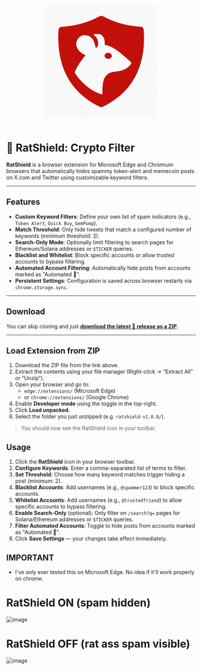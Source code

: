 
<div align="center" style="padding-bottom: 20px;">
  <img src="icon.png" alt="RatShield Logo" width="300" height="300">
</div>

# 🐀 RatShield: Crypto Filter

**RatShield** is a browser extension for Microsoft Edge and Chromium browsers that automatically hides spammy token-alert and memecoin posts on X.com and Twitter using customizable keyword filters.

---

## Features

- **Custom Keyword Filters**: Define your own list of spam indicators (e.g., `Token Alert`, `Quick Buy`, `GemPump`).
- **Match Threshold**: Only hide tweets that match a configured number of keywords (minimum threshold: 2).
- **Search-Only Mode**: Optionally limit filtering to search pages for Ethereum/Solana addresses or `$TICKER` queries.
- **Blacklist and Whitelist**: Block specific accounts or allow trusted accounts to bypass filtering.
- **Automated Account Filtering**: Automatically hide posts from accounts marked as "Automated 🤖".
- **Persistent Settings**: Configuration is saved across browser restarts via `chrome.storage.sync`.

---

## Download

You can skip cloning and just [**download the latest 🐀 release as a ZIP**](https://github.com/SwineFluFlew/RatShield/releases/latest).

---

## Load Extension from ZIP

1. Download the ZIP file from the link above.
2. Extract the contents using your file manager (Right-click → “Extract All” or “Unzip”).
3. Open your browser and go to:
   - `edge://extensions/` (Microsoft Edge)
   - or `chrome://extensions/` (Google Chrome)
4. Enable **Developer mode** using the toggle in the top-right.
5. Click **Load unpacked**.
6. Select the folder you just unzipped (e.g. `ratshield-v1.0.0/`).

> You should now see the RatShield icon in your toolbar.

## Usage

1. Click the **RatShield** icon in your browser toolbar.
2. **Configure Keywords**: Enter a comma-separated list of terms to filter.
3. **Set Threshold**: Choose how many keyword matches trigger hiding a post (minimum: 2).
4. **Blacklist Accounts**: Add usernames (e.g., `@spammer123`) to block specific accounts.
5. **Whitelist Accounts**: Add usernames (e.g., `@trustedfriend`) to allow specific accounts to bypass filtering.
6. **Enable Search-Only** (optional): Only filter on `/search?q=` pages for Solana/Ethereum addresses or `$TICKER` queries.
7. **Filter Automated Accounts**: Toggle to hide posts from accounts marked as "Automated 🤖".
8. Click **Save Settings** — your changes take effect immediately.

## IMPORTANT

- I've only ever tested this on Microsoft Edge. No idea if it'll work properly on chrome.

# RatShield ON (spam hidden)
![image](https://github.com/user-attachments/assets/e9d29a0e-6b90-4e0d-8a45-c0c59be88819)

# RatShield OFF (rat ass spam visible)
![image](https://github.com/user-attachments/assets/46549c57-3cd7-4986-9c4d-e65af0f7e8f0)

